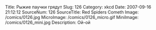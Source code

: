 Title: Рыжие паучки грядут 
Slug: 126 
Category: xkcd 
Date: 2007-09-16 21:12:12 
SourceNum: 126 
SourceTitle: Red Spiders Cometh 
Image: /comics/0126.jpg 
MicroImage: /comics/0126_micro.gif 
MiniImage: /comics/0126_mini.jpg 
Description: Ой-ой 


